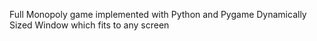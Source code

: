 Full Monopoly game implemented with Python and Pygame
Dynamically Sized Window which fits to any screen
